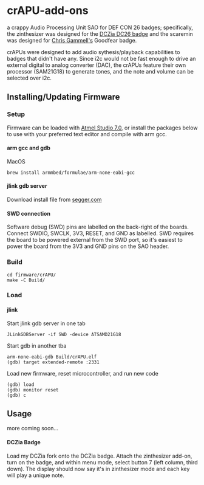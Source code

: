 # crAPU-add-ons
a crappy Audio Processing Unit SAO for DEF CON 26 badges; specifically, the zinthesizer was designed for the [DCZia DC26 badge](https://github.com/dczia/Defcon26-Badge) and the scaremin was designed for [Chris Gammell's](https://twitter.com/Chris_Gammell) Goodfear badge.

crAPUs were designed to add audio sythesis/playback capabilities to badges that didn't have any. Since i2c would not be fast enough to drive an external digital to analog converter (DAC), the crAPUs feature their own processor (SAM21G18) to generate tones, and the note and volume can be selected over i2c.

## Installing/Updating Firmware

### Setup

Firmware can be loaded with [Atmel Studio 7.0](https://www.microchip.com/mplab/avr-support/atmel-studio-7), or install the packages below to use with your preferred text editor and compile with arm gcc.

#### arm gcc and gdb

MacOS

```
brew install armmbed/formulae/arm-none-eabi-gcc
```

#### jlink gdb server

Download install file from [segger.com](https://www.segger.com/products/debug-probes/j-link/tools/j-link-gdb-server/about-j-link-gdb-server/)

#### SWD connection

Software debug (SWD) pins are labelled on the back-right of the boards. Connect SWDIO, SWCLK, 3V3, RESET, and GND as labelled. SWD requires the board to be powered external from the SWD port, so it's easiest to power the board from the 3V3 and GND pins on the SAO header.

### Build

```
cd firmware/crAPU/
make -C Build/
```

### Load

#### jlink

Start jlink gdb server in one tab

```
JLinkGDBServer -if SWD -device ATSAMD21G18
```

Start gdb in another tba

```
arm-none-eabi-gdb Build/crAPU.elf
(gdb) target extended-remote :2331
```

Load new firmware, reset microcontroller, and run new code

```
(gdb) load
(gdb) monitor reset
(gdb) c
```

## Usage

more coming soon...

#### DCZia Badge

Load my DCZia fork onto the DCZia badge. Attach the zinthesizer add-on, turn on the badge, and within menu mode, select button 7 (left column, third down). The display should now say it's in zinthesizer mode and each key will play a unique note.